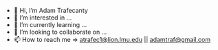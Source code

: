 - 👋 Hi, I’m Adam Trafecanty
- 👀 I’m interested in ...
- 🌱 I’m currently learning ...
- 💞️ I’m looking to collaborate on ...
- 📫 How to reach me => atrafec1@lion.lmu.edu || adamtraf@gmail.com

<!---
atrafec1/atrafec1 is a ✨ special ✨ repository because its `README.md` (this file) appears on your GitHub profile.
You can click the Preview link to take a look at your changes.
--->
